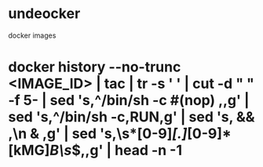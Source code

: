 # undeocker

docker images

# docker history --no-trunc <IMAGE_ID> | tac | tr -s ' ' | cut -d " " -f 5- | sed 's,^/bin/sh -c #(nop) ,,g' | sed 's,^/bin/sh -c,RUN,g' | sed 's, && ,\n & ,g' | sed 's,\s*[0-9]*[\.]*[0-9]*[kMG]*B\s*$,,g' | head -n -1

